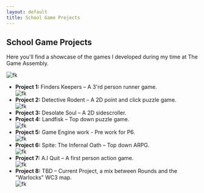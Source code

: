 ```yaml
---
layout: default
title: School Game Projects
---
```


<h2>School Game Projects</h2>

<p>Here you'll find a showcase of the games I developed during my time at The Game Assembly.</p>

<img class="school-projects-img" src="{{ '/assets/images/bullen1.png' | relative_url }}" alt="fk">

<ul>
  <li><strong>Project 1:</strong> Finders Keepers – A 3'rd person runner game. </li>
  <img class="school-projects-img" src="{{ '/assets/images/Finders_Keepers.png' | relative_url }}" alt="fk">

  <li><strong>Project 2:</strong> Detective Rodent – A 2D point and click puzzle game. </li>
  <img class="school-projects-img" src="{{ '/assets/images/ratD.webp' | relative_url }}" alt="fk">

  <li><strong>Project 3:</strong> Desolate Soul – A 2D sidescroller. </li>

  <li><strong>Project 4:</strong> Landfisk – Top down puzzle game. </li>
  <img class="school-projects-img" src="{{ '/assets/images/Fisherman.gif' | relative_url }}" alt="fk">

  <li><strong>Project 5:</strong> Game Engine work - Pre work for P6. </li>
  <img class="school-projects-img" src="{{ '/assets/images/spite1.gif' | relative_url }}" alt="fk">

  <li><strong>Project 6:</strong> Spite: The Infernal Oath – Top down ARPG. </li>
  <img class="school-projects-img" src="{{ '/assets/images/spiteGP.gif' | relative_url }}" alt="fk">

  <li><strong>Project 7:</strong> A.I Quit – A first person action game. </li>
  <img class="school-projects-img" src="{{ '/assets/images/aiquit1.gif' | relative_url }}" alt="fk">

  <li><strong>Project 8:</strong> TBD – Current Project, a mix between Rounds and the "Warlocks" WC3 map. </li>
  <img class="school-projects-img" src="{{ '/assets/images/new.gif' | relative_url }}" alt="fk">
</ul>
